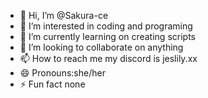 - 👋 Hi, I’m @Sakura-ce
- 👀 I’m interested in coding and programing
- 🌱 I’m currently learning on creating scripts
- 💞️ I’m looking to collaborate on anything
- 📫 How to reach me my discord is jeslily.xx
- 😄 Pronouns:she/her
- ⚡ Fun fact none

<!---
Sakura-ce/Sakura-ce is a ✨ special ✨ repository because its `README.md` (this file) appears on your GitHub profile.
You can click the Preview link to take a look at your changes.
--->
